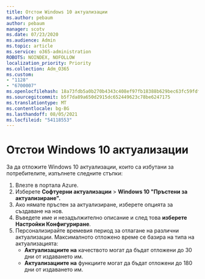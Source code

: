 ```yaml
---
title: Отстои Windows 10 актуализации
ms.author: pebaum
author: pebaum
manager: scotv
ms.date: 07/23/2020
ms.audience: Admin
ms.topic: article
ms.service: o365-administration
ROBOTS: NOINDEX, NOFOLLOW
localization_priority: Priority
ms.collection: Adm_O365
ms.custom:
- "1128"
- "6700007"
ms.openlocfilehash: 18a73fdb5a0b270b4343c408ef97fb18388b629bec63fc59fdfa674b763369be
ms.sourcegitcommit: b5f7da89a650d2915dc652449623c78be6247175
ms.translationtype: MT
ms.contentlocale: bg-BG
ms.lasthandoff: 08/05/2021
ms.locfileid: "54118553"
---
```

# <a name="defer-windows-10-updates"></a>Отстои Windows 10 актуализации

За да отложите Windows 10 актуализации, които са избутани за потребителите, изпълнете следните стъпки:

1. Влезте в портала Azure.
2. Изберете **Софтуерни актуализации**   >   **Windows 10 "Пръстени за актуализиране".**
3. Ако нямате пръстен за актуализиране, изберете опцията за създаване на нов.
4. Въведете име и незадължително описание и след това **изберете Настройки Конфигуриране**.
5. Персонализирайте времевия период за отлагане на различни актуализации. Максималното отложено време се базира на типа на актуализацията:
    - **Актуализациите на**  качеството могат да бъдат отложени до 30 дни от издаването им.
    - **Актуализациите на**  функциите могат да бъдат отложени до 180 дни от издаването им.
